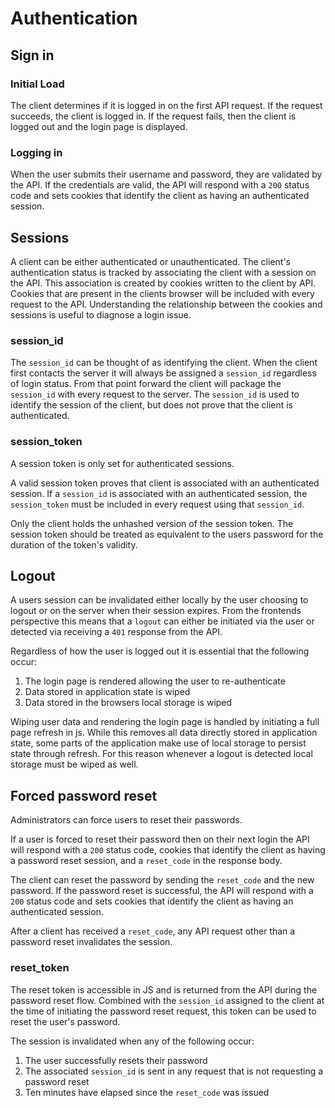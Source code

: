 # Authentication

## Sign in

### Initial Load

The client determines if it is logged in on the first API request. If the request succeeds, the client is logged in.
If the request fails, then the client is logged out and the login page is displayed.

### Logging in

When the user submits their username and password, they are validated by the API.
If the credentials are valid, the API will respond with a `200` status code and
sets cookies that identify the client as having an authenticated session.

## Sessions

A client can be either authenticated or unauthenticated.
The client's authentication status is tracked by associating the client with a session on the API.
This association is created by cookies written to the client by API.
Cookies that are present in the clients browser will be included with every request to the API.
Understanding the relationship between the cookies and sessions is useful to diagnose a login issue.

### session_id

The `session_id` can be thought of as identifying the client.
When the client first contacts the server it will always be assigned a `session_id` regardless of login status.
From that point forward the client will package the `session_id` with every request to the server.
The `session_id` is used to identify the session of the client, but does not
prove that the client is authenticated.

### session_token

A session token is only set for authenticated sessions.

A valid session token proves that client is associated with an authenticated session.
If a `session_id` is associated with an authenticated session, the `session_token` must be included
in every request using that `session_id`.

Only the client holds the unhashed version of the session token.
The session token should be treated as equivalent to the users password for the duration of the token's validity.

## Logout

A users session can be invalidated either locally by the user choosing to logout or on the server when their session expires.
From the frontends perspective this means that a `logout` can either be initiated via the user or detected via receiving a `401`
response from the API.

Regardless of how the user is logged out it is essential that the following occur:

1. The login page is rendered allowing the user to re-authenticate
2. Data stored in application state is wiped
3. Data stored in the browsers local storage is wiped

Wiping user data and rendering the login page is handled by initiating a full page refresh in js.
While this removes all data directly stored in application state, some parts of the application make use
of local storage to persist state through refresh.
For this reason whenever a logout is detected local storage must be wiped as well.

## Forced password reset

Administrators can force users to reset their passwords.

If a user is forced to reset their password then on their next login the API will respond with a `200` status code, cookies that identify the client as
having a password reset session, and a `reset_code` in the response body.

The client can reset the password by sending the `reset_code` and the new password.
If the password reset is successful, the API will respond with a `200` status code and
sets cookies that identify the client as having an authenticated session.

After a client has received a `reset_code`, any API request other than a password reset invalidates the session.

### reset_token

The reset token is accessible in JS and is returned from the API during the password reset flow.
Combined with the `session_id` assigned to the client at the time of initiating the password reset request,
this token can be used to reset the user's password.

The session is invalidated when any of the following occur:

1. The user successfully resets their password
2. The associated `session_id` is sent in any request that is not requesting a password reset
3. Ten minutes have elapsed since the `reset_code` was issued
